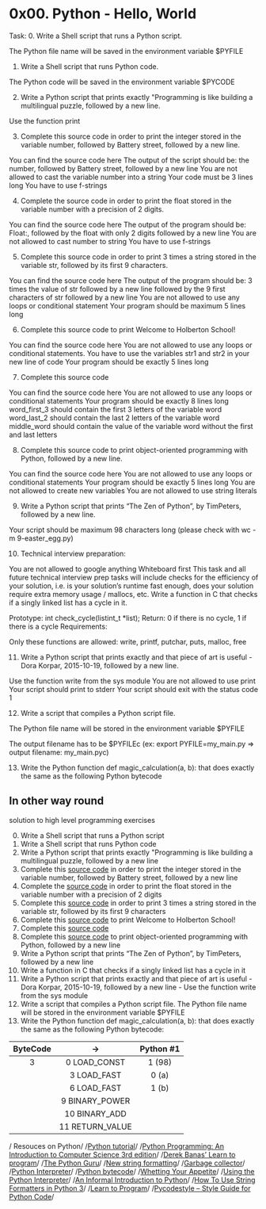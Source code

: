 # 0x00. Python - Hello, World

Task:
0. Write a Shell script that runs a Python script.

The Python file name will be saved in the environment variable $PYFILE

1. Write a Shell script that runs Python code.

The Python code will be saved in the environment variable $PYCODE

2. Write a Python script that prints exactly "Programming is like building a multilingual puzzle, followed by a new line.

Use the function print

3. Complete this source code in order to print the integer stored in the variable number, followed by Battery street, followed by a new line.

You can find the source code here
The output of the script should be:
the number, followed by Battery street,
followed by a new line
You are not allowed to cast the variable number into a string
Your code must be 3 lines long
You have to use f-strings

4. Complete the source code in order to print the float stored in the variable number with a precision of 2 digits.

You can find the source code here
The output of the program should be:
Float:, followed by the float with only 2 digits
followed by a new line
You are not allowed to cast number to string
You have to use f-strings

5. Complete this source code in order to print 3 times a string stored in the variable str, followed by its first 9 characters.

You can find the source code here
The output of the program should be:
3 times the value of str
followed by a new line
followed by the 9 first characters of str
followed by a new line
You are not allowed to use any loops or conditional statement
Your program should be maximum 5 lines long

6. Complete this source code to print Welcome to Holberton School!

You can find the source code here
You are not allowed to use any loops or conditional statements.
You have to use the variables str1 and str2 in your new line of code
Your program should be exactly 5 lines long

7. Complete this source code

You can find the source code here
You are not allowed to use any loops or conditional statements
Your program should be exactly 8 lines long
word_first_3 should contain the first 3 letters of the variable word
word_last_2 should contain the last 2 letters of the variable word
middle_word should contain the value of the variable word without the first and last letters

8. Complete this source code to print object-oriented programming with Python, followed by a new line.

You can find the source code here
You are not allowed to use any loops or conditional statements
Your program should be exactly 5 lines long
You are not allowed to create new variables
You are not allowed to use string literals

9. Write a Python script that prints “The Zen of Python”, by TimPeters, followed by a new line.

Your script should be maximum 98 characters long (please check with wc -m 9-easter_egg.py)

10. Technical interview preparation:

You are not allowed to google anything
Whiteboard first
This task and all future technical interview prep tasks will include checks for the efficiency of your solution, i.e. is your solution’s runtime fast enough, does your solution require extra memory usage / mallocs, etc.
Write a function in C that checks if a singly linked list has a cycle in it.

Prototype: int check_cycle(listint_t *list);
Return: 0 if there is no cycle, 1 if there is a cycle
Requirements:

Only these functions are allowed: write, printf, putchar, puts, malloc, free

11. Write a Python script that prints exactly and that piece of art is useful - Dora Korpar, 2015-10-19, followed by a new line.

Use the function write from the sys module
You are not allowed to use print
Your script should print to stderr
Your script should exit with the status code 1

12. Write a script that compiles a Python script file.

The Python file name will be stored in the environment variable $PYFILE

The output filename has to be $PYFILEc (ex: export PYFILE=my_main.py => output filename: my_main.pyc)

13. Write the Python function def magic_calculation(a, b): that does exactly the same as the following Python bytecode 



## In other way round

solution to high level programming exercises

0. Write a Shell script that runs a Python script
1. Write a Shell script that runs Python code
2. Write a Python script that prints exactly "Programming is like building a multilingual puzzle, followed by a new line
3. Complete this [source code](https://github.com/holbertonschool/0x00.py/blob/master/3-print_number.py) in order to print the integer stored in the variable number, followed by Battery street, followed by a new line
4. Complete the [source code](https://github.com/holbertonschool/0x00.py/blob/master/4-print_float.py) in order to print the float stored in the variable number with a precision of 2 digits
5. Complete this [source code](https://github.com/holbertonschool/0x00.py/blob/master/5-print_string.py) in order to print 3 times a string stored in the variable str, followed by its first 9 characters
6. Complete this [source code](https://github.com/holbertonschool/0x00.py/blob/master/6-concat.py) to print Welcome to Holberton School!
7. Complete this [source code](https://github.com/holbertonschool/0x00.py/blob/master/7-edges.py)
8. Complete this [source code](https://github.com/holbertonschool/0x00.py/blob/master/8-concat_edges.py) to print object-oriented programming with Python, followed by a new line
9. Write a Python script that prints “The Zen of Python”, by TimPeters, followed by a new line
10. Write a function in C that checks if a singly linked list has a cycle in it
11. Write a Python script that prints exactly and that piece of art is useful - Dora Korpar, 2015-10-19, followed by a new line - Use the function write from the sys module
12. Write a script that compiles a Python script file. The Python file name will be stored in the environment variable $PYFILE
13. Write the Python function def magic_calculation(a, b): that does exactly the same as the following Python bytecode:

| ByteCode | ->              | Python #1 |
| :------: | :-------------: | :-------: |
| 3        | 0 LOAD_CONST    | 1 (98)    |
|          | 3 LOAD_FAST     | 0 (a)     |
|          | 6 LOAD_FAST     | 1 (b)     |
|          | 9 BINARY_POWER  |           |
|          | 10 BINARY_ADD   |           |
|          | 11 RETURN_VALUE |           |



/ Resouces on Python/
/[Python tutorial](https://docs.python.org/3.4/tutorial/index.html)/
/[Python Programming: An Introduction to Computer Science 3rd edition](https://iran-lms.com/images/images/Books/PDF/Python-Programming_-An-Introduction-to-Computer-Science-Franklin-Beedle--Associates-2016---John-M.-Zelle.pdf)/
/[Derek Banas’ Learn to program](https://www.youtube.com/playlist?list=PLGLfVvz_LVvTn3cK5e6LjhgGiSeVlIRwt)/
/[The Python Guru](https://thepythonguru.com/)/
/[New string formatting](https://pyformat.info/)/
/[Garbage collector](https://thp.io/2012/python-gc/python_gc_final_2012-01-22.pdf)/
/[Python Interpreter](http://www.aosabook.org/en/500L/a-python-interpreter-written-in-python.html)/
/[Python bytecode](https://docs.python.org/3.4/library/dis.html)/
/[Whetting Your Appetite](https://docs.python.org/3/tutorial/appetite.html)/
/[Using the Python Interpreter](https://docs.python.org/3/tutorial/interpreter.html)/
/[An Informal Introduction to Python](https://docs.python.org/3/tutorial/introduction.html)/
/[How To Use String Formatters in Python 3](https://realpython.com/python-f-strings/)/
/[Learn to Program](https://www.youtube.com/playlist?list=PLGLfVvz_LVvTn3cK5e6LjhgGiSeVlIRwt)/
/[Pycodestyle – Style Guide for Python Code](https://pypi.org/project/pycodestyle/)/

